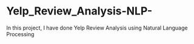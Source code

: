 # Yelp_Review_Analysis-NLP-
In this project, I have done Yelp Review Analysis using Natural Language Processing 
